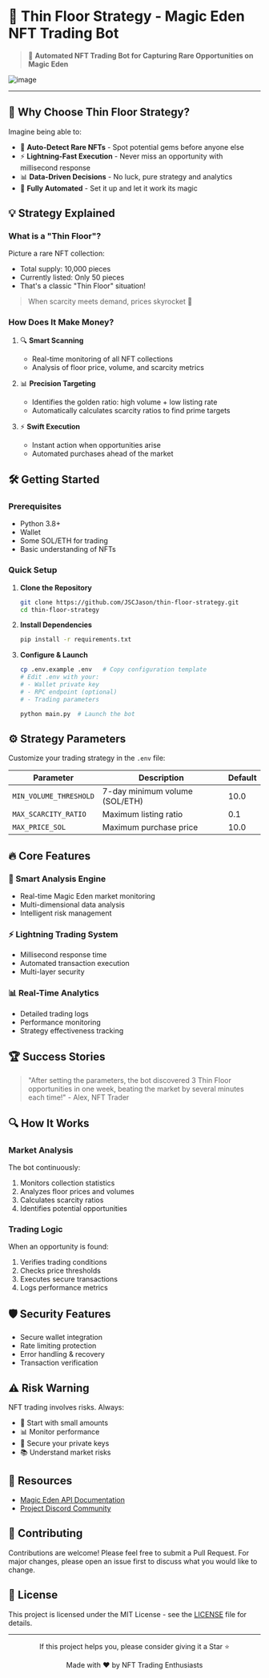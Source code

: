 # 🎯 Thin Floor Strategy - Magic Eden NFT Trading Bot

> 🚀 **Automated NFT Trading Bot for Capturing Rare Opportunities on Magic Eden**

![image](https://github.com/user-attachments/assets/65b1d659-334c-4781-a5e7-7abcb80c73d5)


---

## 🌟 Why Choose Thin Floor Strategy?

Imagine being able to:

- 🎯 **Auto-Detect Rare NFTs** - Spot potential gems before anyone else
- ⚡ **Lightning-Fast Execution** - Never miss an opportunity with millisecond response
- 📊 **Data-Driven Decisions** - No luck, pure strategy and analytics
- 🤖 **Fully Automated** - Set it up and let it work its magic

## 💡 Strategy Explained

### What is a "Thin Floor"?

Picture a rare NFT collection:
- Total supply: 10,000 pieces
- Currently listed: Only 50 pieces
- That's a classic "Thin Floor" situation!

> When scarcity meets demand, prices skyrocket 🚀

### How Does It Make Money?

1. 🔍 **Smart Scanning**
   - Real-time monitoring of all NFT collections
   - Analysis of floor price, volume, and scarcity metrics

2. 📊 **Precision Targeting**
   - Identifies the golden ratio: high volume + low listing rate
   - Automatically calculates scarcity ratios to find prime targets

3. ⚡ **Swift Execution**
   - Instant action when opportunities arise
   - Automated purchases ahead of the market

## 🛠️ Getting Started

### Prerequisites

- Python 3.8+
- Wallet
- Some SOL/ETH for trading
- Basic understanding of NFTs

### Quick Setup

1. **Clone the Repository**
   ```bash
   git clone https://github.com/JSCJason/thin-floor-strategy.git
   cd thin-floor-strategy
   ```

2. **Install Dependencies**
   ```bash
   pip install -r requirements.txt
   ```

3. **Configure & Launch**
   ```bash
   cp .env.example .env   # Copy configuration template
   # Edit .env with your:
   # - Wallet private key
   # - RPC endpoint (optional)
   # - Trading parameters
   
   python main.py  # Launch the bot
   ```

## ⚙️ Strategy Parameters

Customize your trading strategy in the `.env` file:

| Parameter | Description | Default |
|-----------|-------------|---------|
| `MIN_VOLUME_THRESHOLD` | 7-day minimum volume (SOL/ETH) | 10.0 |
| `MAX_SCARCITY_RATIO` | Maximum listing ratio | 0.1 |
| `MAX_PRICE_SOL` | Maximum purchase price | 10.0 |

## 🔥 Core Features

### 🤖 Smart Analysis Engine
- Real-time Magic Eden market monitoring
- Multi-dimensional data analysis
- Intelligent risk management

### ⚡ Lightning Trading System
- Millisecond response time
- Automated transaction execution
- Multi-layer security

### 📊 Real-Time Analytics
- Detailed trading logs
- Performance monitoring
- Strategy effectiveness tracking

## 🏆 Success Stories

> "After setting the parameters, the bot discovered 3 Thin Floor opportunities in one week, beating the market by several minutes each time!" - Alex, NFT Trader

## 🔍 How It Works

### Market Analysis
The bot continuously:
1. Monitors collection statistics
2. Analyzes floor prices and volumes
3. Calculates scarcity ratios
4. Identifies potential opportunities

### Trading Logic
When an opportunity is found:
1. Verifies trading conditions
2. Checks price thresholds
3. Executes secure transactions
4. Logs performance metrics

## 🛡️ Security Features

- Secure wallet integration
- Rate limiting protection
- Error handling & recovery
- Transaction verification

## ⚠️ Risk Warning

NFT trading involves risks. Always:
- 🎯 Start with small amounts
- 📊 Monitor performance
- 🔐 Secure your private keys
- 📚 Understand market risks

## 🔗 Resources

- [Magic Eden API Documentation](https://api.magiceden.dev/)
- [Project Discord Community](https://discord.gg/your-discord)

## 🤝 Contributing

Contributions are welcome! Please feel free to submit a Pull Request. For major changes, please open an issue first to discuss what you would like to change.

## 📝 License

This project is licensed under the MIT License - see the [LICENSE](LICENSE) file for details.

---

<div align="center">
  <p>If this project helps you, please consider giving it a Star ⭐️</p>
  <p>Made with ❤️ by NFT Trading Enthusiasts</p>
</div>


